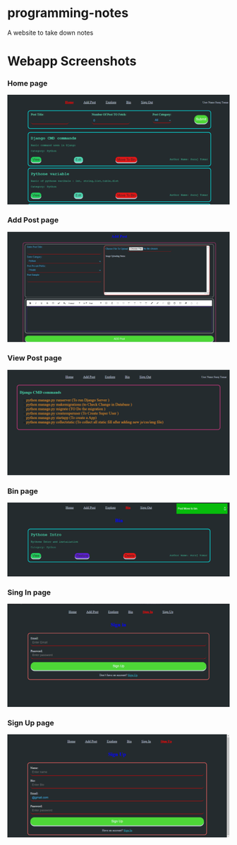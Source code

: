 # programming-notes

A website to take down notes

# Webapp Screenshots

### Home page

<img src="mdFileImg/home.png" alt="image text" title="imae Title" />

### Add Post page

<img src="mdFileImg/addPost.png" alt="image text" title="imae Title" />

### View Post page

<img src="mdFileImg/viewPost.png" alt="image text" title="imae Title" />

### Bin page

<img src="mdFileImg/bin.png" alt="image text" title="imae Title" />

### Sing In page

<img src="mdFileImg/signIn.png" alt="image text" title="imae Title" />

### Sign Up page

<img src="mdFileImg/singUp.png" alt="image text" title="imae Title" />
